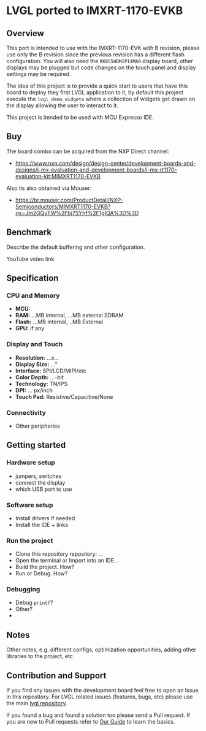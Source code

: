 # LVGL ported to IMXRT-1170-EVKB

## Overview

This port is intended to use with the IMXRT-1170-EVK with B revision, please use only the B revision since
the previous revision has a different flash configuration. You will also need the `RK055HDMIPI4MA0` display board,
other displays may be plugged but code changes on the touch panel and display settings may be required.

The idea of this project is to provide a quick start to users that have this board to deploy they first
LVGL application to it, by default this project execute the `lvgl_demo_widgets` where a collection of
widgets get drawn on the display allowing the user to interact to it.

This project is itended to be used with MCU Expresso IDE.

## Buy

The board combo can be acquired from the NXP Direct channel:

* https://www.nxp.com/design/design-center/development-boards-and-designs/i-mx-evaluation-and-development-boards/i-mx-rt1170-evaluation-kit:MIMXRT1170-EVKB

Also its also obtained via Mouser:

* https://br.mouser.com/ProductDetail/NXP-Semiconductors/MIMXRT1170-EVKB?qs=Jm2GQyTW%2Fbj7SYhf%2F1gIQA%3D%3D


## Benchmark

Describe the default buffering and other configuration.

YouTube video link

## Specification

### CPU and Memory
- **MCU:**
- **RAM:** ...MB internal, ...MB external SDRAM
- **Flash:** ...MB internal, ..MB External
- **GPU:** if any

### Display and Touch
- **Resolution:** ...x...
- **Display Size:** ..."
- **Interface:** SPI/LCD/MIPI/etc
- **Color Depth:** ...-bit
- **Technology:** TN/IPS
- **DPI:** ... px/inch
- **Touch Pad:** Resistive/Capacitive/None

### Connectivity
- Other peripheries

## Getting started

### Hardware setup
- jumpers, switches
- connect the display
- which USB port to use

### Software setup
- Install drivers if needed
- Install the IDE + links

### Run the project
- Clone this repository repository: ...
- Open the terminal or Import into an IDE...
- Build the project. How?
- Run or Debug. How?

### Debugging
- Debug  `printf`?
- Other?
-
## Notes

Other notes, e.g. different configs, optimization opportunities, adding other libraries to the project, etc

## Contribution and Support

If you find any issues with the development board feel free to open an Issue in this repository. For LVGL related issues (features, bugs, etc) please use the main [lvgl repository](https://github.com/lvgl/lvgl).

If you found a bug and found a solution too please send a Pull request. If you are new to Pull requests refer to [Our Guide](https://docs.lvgl.io/master/CONTRIBUTING.html#pull-request) to learn the basics.

